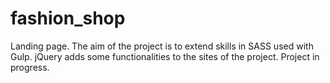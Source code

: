 # fashion_shop
Landing page. The aim of the project is to extend skills in SASS used with Gulp. jQuery adds some functionalities to the sites of the project. 
Project in progress.
